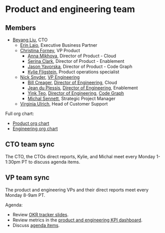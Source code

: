 # Product and engineering team

## Members

- [Beyang Liu](../company/team/index.md#beyang-liu), CTO
  - [Erin Laio](../company/team/index.md#erin-laio), Executive Business Partner
  - [Christina Forney](../company/team/index.md#christina-forney), VP Product
    - [Anna Mikhova](../company/team/index.md#anna-mikhova), Director of Product - Cloud
    - [Serina Clark](../company/team/index.md#serina-clark), Director of Product - Enablement
    - [Jason Yavorska](../company/team/index.md#jason-yavorska), Director of Product - Code Graph
    - [Kylie Fligstein](../company/team/index.md#kylie-fligstein), Product operations specialist
  - [Nick Snyder](../company/team/index.md#nick-snyder), [VP Engineering](engineering/roles.md#vp-engineering)
    - [Bill Creager](../company/team/index.md#bill-creager), [Director of Engineering](engineering/roles.md#director-of-engineering), Cloud
    - [Jean du Plessis](../company/team/index.md#jean-du-plessis), [Director of Engineering](engineering/roles.md#engineering-manager), Enablement
    - [Yink Teo](../company/team/index.md#yink-teo), [Director of Engineering](engineering/roles.md#director-of-engineering), [Code Graph](engineering/code-graph/index.md)
    - [Michal Sennett](../company/team/index.md#michal-sennett), Strategic Project Manager
  - [Virginia Ulrich](../company/team/index.md#virginia-ulrich), Head of Customer Support

Full org chart:

- [Product org chart](../product/product_org.md)
- [Engineering org chart](engineering/eng_org.md)

## CTO team sync

The CTO, the CTOs direct reports, Kylie, and Michal meet every Monday 1-1:30pm PT to discuss agenda items.

## VP team sync

The product and engineering VPs and their direct reports meet every Monday 8-9am PT.

Agenda:

- Review [OKR tracker slides](#okr-tracker-slides).
- Review metrics in the [product and engineering KPI dashboard](https://sourcegraph.looker.com/dashboards-next/217).
- Discuss [agenda items](https://docs.google.com/document/d/1wxPfAGE-WbPo4Bx4C1cRPu9qpgooxOWomavNHaWg8iE/edit#heading=h.opj5ynmxw7w0).
